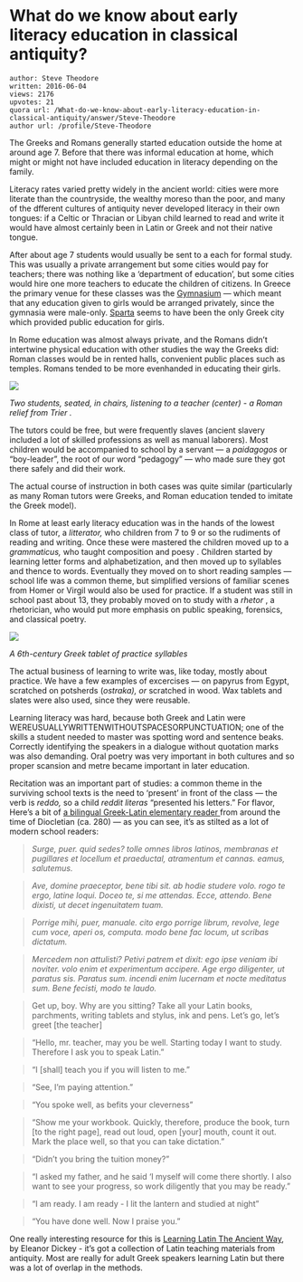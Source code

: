 # What do we know about early literacy education in classical antiquity?

	author: Steve Theodore
	written: 2016-06-04
	views: 2176
	upvotes: 21
	quora url: /What-do-we-know-about-early-literacy-education-in-classical-antiquity/answer/Steve-Theodore
	author url: /profile/Steve-Theodore


The Greeks and Romans generally started education outside the home at around age 7. Before that there was informal education at home, which might or might not have included education in literacy depending on the family.

Literacy rates varied pretty widely in the ancient world: cities were more literate than the countryside, the wealthy moreso than the poor, and many of the dfferent cultures of antiquity never developed literacy in their own tongues: if a Celtic or Thracian or Libyan child learned to read and write it would have almost certainly been in Latin or Greek and not their native tongue.

After about age 7 students would usually be sent to a each for formal study. This was usually a private arrangement but some cities would pay for teachers; there was nothing like a ‘department of education’, but some cities would hire one more teachers to educate the children of citizens. In Greece the primary venue for these classes was the [Gymnasium](https://en.wikipedia.org/wiki/Gymnasium_(ancient_Greece)) — which meant that any education given to girls would be arranged privately, since the gymnasia were male-only. [Sparta](https://en.wikipedia.org/wiki/Women_in_ancient_Sparta) seems to have been the only Greek city which provided public education for girls.

In Rome education was almost always private, and the Romans didn’t intertwine physical education with other studies the way the Greeks did: Roman classes would be in rented halls, convenient public places such as temples. Romans tended to be more evenhanded in educating their girls.

![](https://qph.fs.quoracdn.net/main-qimg-28903c7214d10c50286a1ed5796e9535-c)

_Two students, seated, in chairs, listening to a teacher (center) - a Roman relief from Trier ._ 

The tutors could be free, but were frequently slaves (ancient slavery included a lot of skilled professions as well as manual laborers). Most children would be accompanied to school by a servant — a _paidagogos_ or “boy-leader”, the root of our word “pedagogy” — who made sure they got there safely and did their work.

The actual course of instruction in both cases was quite similar (particularly as many Roman tutors were Greeks, and Roman education tended to imitate the Greek model).

In Rome at least early literacy education was in the hands of the lowest class of tutor, a _litterator,_  who children from 7 to 9 or so the rudiments of reading and writing. Once these were mastered the children moved up to a _grammaticus,_ who taught composition and poesy . Children started by learning letter forms and alphabetization, and then moved up to syllables and thence to words. Eventually they moved on to short reading samples — school life was a common theme, but simplified versions of familiar scenes from Homer or Virgil would also be used for practice. If a student was still in school past about 13, they probably moved on to study with a _rhetor_ , a rhetorician, who would put more emphasis on public speaking, forensics, and classical poetry.

![](https://qph.fs.quoracdn.net/main-qimg-fdb56a709718f4b1dbce82fde2e883c2)

_A 6th-century Greek tablet of practice syllables_ 

The actual business of learning to write was, like today, mostly about practice. We have a few examples of excercises — on papyrus from Egypt, scratched on potsherds (_ostraka), or_ scratched in wood. Wax tablets and slates were also used, since they were reusable.

Learning literacy was hard, because both Greek and Latin were WEREUSUALLYWRITTENWITHOUTSPACESORPUNCTUATION; one of the skills a student needed to master was spotting word and sentence beaks. Correctly identifying the speakers in a dialogue without quotation marks was also demanding. Oral poetry was very important in both cultures and so proper scansion and metre became important in later education.

Recitation was an important part of studies: a common theme in the surviving school texts is the need to ‘present’ in front of the class — the verb is _reddo,_ so a child _reddit literas_ “presented his letters.” For flavor, Here’s a bit of [a bilingual Greek-Latin elementary reader ](https://www.hs-augsburg.de/~harsch/graeca/Chronologia/S_post03/Dositheus/dos_col2.html)from around the time of Diocletian (ca. 280) — as you can see, it’s as stilted as a lot of modern school readers:

> _Surge, puer. quid sedes? tolle omnes libros latinos, membranas et pugillares et locellum et praeductal, atramentum et cannas. eamus, salutemus._ 

> _Ave, domine praeceptor, bene tibi sit. ab hodie studere volo. rogo te ergo, <doce me> latine loqui. Doceo te, si me attendas. Ecce, attendo. Bene dixisti, ut decet ingenuitatem tuam._ 

> _Porrige mihi, puer, manuale. cito ergo porrige librum, revolve, lege cum voce, aperi os, computa. modo bene fac locum, ut scribas dictatum._ 

> _Mercedem non attulisti? Petivi patrem et dixit: ego ipse veniam ibi noviter. volo enim et experimentum accipere. Age ergo diligenter, ut paratus sis. Paratus sum. incendi enim lucernam et nocte meditatus sum. Bene fecisti, modo te laudo._ 

> Get up, boy. Why are you sitting? Take all your Latin books, parchments, writing tablets and stylus, ink and pens. Let’s go, let’s greet [the teacher]

> “Hello, mr. teacher, may you be well. Starting today I want to study. Therefore I ask you <teach me> to speak Latin.”

> “I [shall] teach you if you will listen to me.”

> “See, I’m paying attention.”

> “You spoke well, as befits your cleverness”

> “Show me your workbook. Quickly, therefore, produce the book, turn [to the right page], read out loud, open [your] mouth, count it out. Mark the place well, so that you can take dictation.”

> “Didn’t you bring the tuition money?”

> “I asked my father, and he said ‘I myself will come there shortly. I also want to see your progress, so work diligently that you may be ready.”

> “I am ready. I am ready - I lit the lantern and studied at night”

> “You have done well. Now I praise you.”

One really interesting resource for this is [Learning Latin The Ancient Way](http://amzn.to/1st7HRX), by Eleanor Dickey - it’s got a collection of Latin teaching materials from antiquity. Most are really for adult Greek speakers learning Latin but there was a lot of overlap in the methods.

